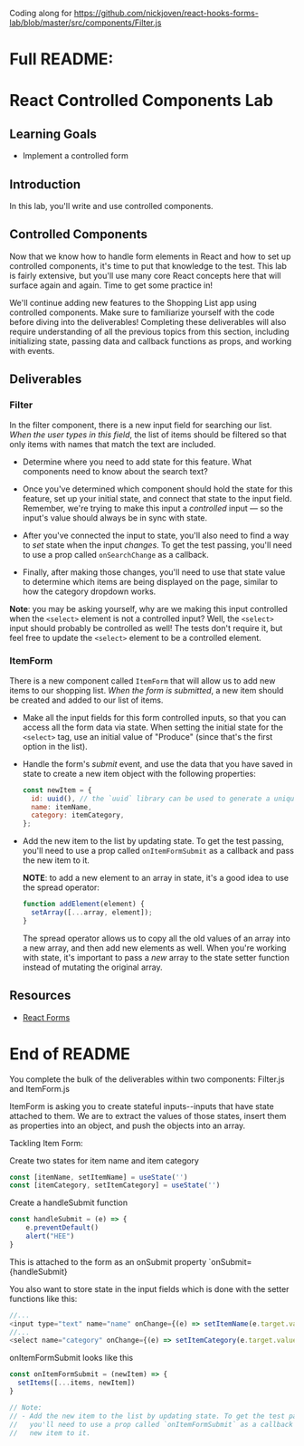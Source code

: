 Coding along for https://github.com/nickjoven/react-hooks-forms-lab/blob/master/src/components/Filter.js

# Full README:

# React Controlled Components Lab

## Learning Goals

- Implement a controlled form

## Introduction

In this lab, you'll write and use controlled components.

## Controlled Components

Now that we know how to handle form elements in React and how to set up
controlled components, it's time to put that knowledge to the test. This lab is
fairly extensive, but you'll use many core React concepts here that will surface
again and again. Time to get some practice in!

We'll continue adding new features to the Shopping List app using controlled
components. Make sure to familiarize yourself with the code before diving into
the deliverables! Completing these deliverables will also require understanding
of all the previous topics from this section, including initializing state,
passing data and callback functions as props, and working with events.

## Deliverables

### Filter

In the filter component, there is a new input field for searching our list.
_When the user types in this field_, the list of items should be filtered so
that only items with names that match the text are included.

- Determine where you need to add state for this feature. What components need
  to know about the search text?

- Once you've determined which component should hold the state for this feature,
  set up your initial state, and connect that state to the input field.
  Remember, we're trying to make this input a _controlled_ input — so the
  input's value should always be in sync with state.

- After you've connected the input to state, you'll also need to find a way to
  _set_ state when the input _changes_. To get the test passing, you'll need to
  use a prop called `onSearchChange` as a callback.

- Finally, after making those changes, you'll need to use that state value to
  determine which items are being displayed on the page, similar to how the
  category dropdown works.

**Note**: you may be asking yourself, why are we making this input controlled
when the `<select>` element is not a controlled input? Well, the `<select>`
input should probably be controlled as well! The tests don't require it, but
feel free to update the `<select>` element to be a controlled element.

### ItemForm

There is a new component called `ItemForm` that will allow us to add new items
to our shopping list. _When the form is submitted_, a new item should be created
and added to our list of items.

- Make all the input fields for this form controlled inputs, so that you can
  access all the form data via state. When setting the initial state for the
  `<select>` tag, use an initial value of "Produce" (since that's the first
  option in the list).

- Handle the form's _submit_ event, and use the data that you have saved in
  state to create a new item object with the following properties:

  ```jsx
  const newItem = {
    id: uuid(), // the `uuid` library can be used to generate a unique id
    name: itemName,
    category: itemCategory,
  };
  ```

- Add the new item to the list by updating state. To get the test passing,
  you'll need to use a prop called `onItemFormSubmit` as a callback and pass the
  new item to it.

  **NOTE**: to add a new element to an array in state, it's a good idea to use
  the spread operator:

  ```jsx
  function addElement(element) {
    setArray([...array, element]);
  }
  ```

  The spread operator allows us to copy all the old values of an array into a
  new array, and then add new elements as well. When you're working with state,
  it's important to pass a _new_ array to the state setter function instead of
  mutating the original array.

## Resources

- [React Forms](https://facebook.github.io/react/docs/forms.html)

# End of README

You complete the bulk of the deliverables within two components: Filter.js and ItemForm.js

ItemForm is asking you to create stateful inputs--inputs that have state attached to them.
We are to extract the values of those states, insert them as properties into an object, and push the objects into an array.

Tackling Item Form:

Create two states for item name and item category
```javascript
const [itemName, setItemName] = useState('')
const [itemCategory, setItemCategory] = useState('')
```

Create a handleSubmit function

```javascript
const handleSubmit = (e) => {
    e.preventDefault()
    alert("HEE")
}
```

This is attached to the form as an onSubmit property `onSubmit={handleSubmit}

You also want to store state in the input fields which is done with the setter functions like this:

```javascript
//...
<input type="text" name="name" onChange={(e) => setItemName(e.target.value)}/>
//...
<select name="category" onChange={(e) => setItemCategory(e.target.value)}>
```

onItemFormSubmit looks like this
```javascript
const onItemFormSubmit = (newItem) => {
  setItems([...items, newItem])
}
```
```javascript
// Note:
// - Add the new item to the list by updating state. To get the test passing,
//   you'll need to use a prop called `onItemFormSubmit` as a callback and pass the
//   new item to it.
```

